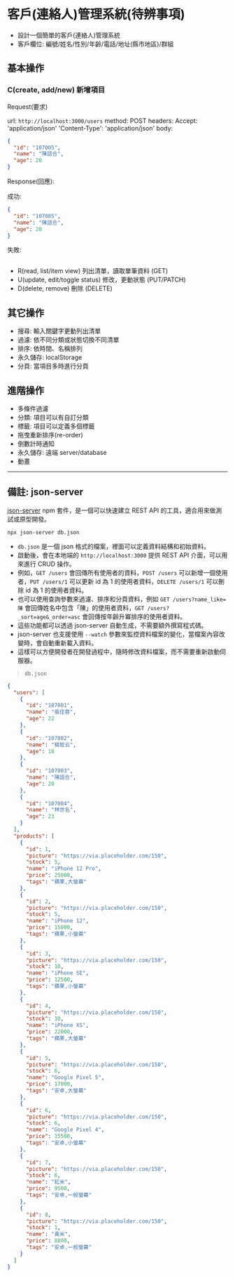 # 客戶(連絡人)管理系統(待辨事項)

- 設計一個簡單的客戶(連絡人)管理系統
- 客戶欄位: 編號/姓名/性別/年齡/電話/地址(縣市地區)/群組

## 基本操作

### C(create, add/new) 新增項目

Request(要求)

url: `http://localhost:3000/users`
method: POST
headers:
  Accept: 'application/json'
  'Content-Type': 'application/json'
body:

```json
{
  "id": "107005",
  "name": "陳語合",
  "age": 20
}
```

Response(回應):

成功:

```json
{
  "id": "107005",
  "name": "陳語合",
  "age": 20
}
```

失敗:

```json

```

- R(read, list/item view) 列出清單，讀取單筆資料 (GET)
- U(update, edit/toggle status) 修改，更動狀態 (PUT/PATCH)
- D(delete, remove) 刪除 (DELETE)

## 其它操作

- 搜尋: 輸入關鍵字更動列出清單
- 過濾: 依不同分類或狀態切換不同清單
- 排序: 依時間、名稱排列
- 永久儲存: localStorage
- 分頁: 當項目多時進行分頁

## 進階操作

- 多條件過濾
- 分類: 項目可以有自訂分類
- 標籤: 項目可以定義多個標籤
- 拖曳重新排序(re-order)
- 倒數計時通知
- 永久儲存: 遠端 server/database
- 動畫

---

## 備註: json-server

 [json-server](https://github.com/typicode/json-server)  npm 套件，是一個可以快速建立 REST API 的工具，適合用來做測試或原型開發。

```shell
npx json-server db.json
```

- `db.json` 是一個 json 格式的檔案，裡面可以定義資料結構和初始資料。
- 啟動後，會在本地端的 `http://localhost:3000` 提供 REST API 介面，可以用來進行 CRUD 操作。
- 例如，`GET /users` 會回傳所有使用者的資料，`POST /users` 可以新增一個使用者，`PUT /users/1` 可以更新 id 為 1 的使用者資料，`DELETE /users/1` 可以刪除 id 為 1 的使用者資料。
- 也可以使用查詢參數來過濾、排序和分頁資料，例如 `GET /users?name_like=陳` 會回傳姓名中包含「陳」的使用者資料，`GET /users?_sort=age&_order=asc` 會回傳按年齡升冪排序的使用者資料。
- 這些功能都可以透過 json-server 自動生成，不需要額外撰寫程式碼。
- json-server 也支援使用 `--watch` 參數來監控資料檔案的變化，當檔案內容改變時，會自動重新載入資料。
- 這樣可以方便開發者在開發過程中，隨時修改資料檔案，而不需要重新啟動伺服器。

> `db.json`

```json
{
  "users": [
    {
      "id": "107001",
      "name": "張佳蓉",
      "age": 22
    },
    {
      "id": "107002",
      "name": "楊智云",
      "age": 18
    },
    {
      "id": "107003",
      "name": "陳語合",
      "age": 20
    },
    {
      "id": "107004",
      "name": "林世名",
      "age": 23
    }
  ],
  "products": [
    {
      "id": 1,
      "picture": "https://via.placeholder.com/150",
      "stock": 5,
      "name": "iPhone 12 Pro",
      "price": 25000,
      "tags": "蘋果,大螢幕"
    },
    {
      "id": 2,
      "picture": "https://via.placeholder.com/150",
      "stock": 5,
      "name": "iPhone 12",
      "price": 15000,
      "tags": "蘋果,小螢幕"
    },
    {
      "id": 3,
      "picture": "https://via.placeholder.com/150",
      "stock": 10,
      "name": "iPhone SE",
      "price": 12500,
      "tags": "蘋果,小螢幕"
    },
    {
      "id": 4,
      "picture": "https://via.placeholder.com/150",
      "stock": 10,
      "name": "iPhone XS",
      "price": 22000,
      "tags": "蘋果,大螢幕"
    },
    {
      "id": 5,
      "picture": "https://via.placeholder.com/150",
      "stock": 6,
      "name": "Google Pixel 5",
      "price": 17000,
      "tags": "安卓,大螢幕"
    },
    {
      "id": 6,
      "picture": "https://via.placeholder.com/150",
      "stock": 6,
      "name": "Google Pixel 4",
      "price": 15500,
      "tags": "安卓,小螢幕"
    },
    {
      "id": 7,
      "picture": "https://via.placeholder.com/150",
      "stock": 6,
      "name": "紅米",
      "price": 9500,
      "tags": "安卓,一般螢幕"
    },
    {
      "id": 8,
      "picture": "https://via.placeholder.com/150",
      "stock": 1,
      "name": "黃米",
      "price": 8800,
      "tags": "安卓,一般螢幕"
    }
  ]
}
```